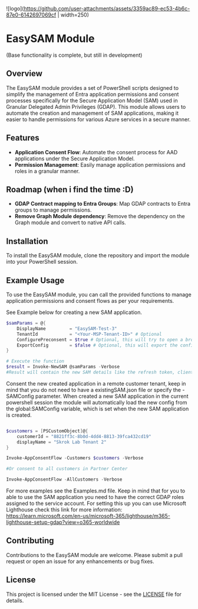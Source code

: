 ![logo](https://github.com/user-attachments/assets/3359ac89-ec53-4b6c-87e0-6142697069cf | width=250)

# EasySAM Module
(Base functionality is complete, but still in development)

## Overview
The EasySAM module provides a set of PowerShell scripts designed to simplify the management of Entra application permissions and consent processes specifically for the Secure Application Model (SAM) used in Granular Delegated Admin Privileges (GDAP). This module allows users to automate the creation and management of SAM applications, making it easier to handle permissions for various Azure services in a secure manner.

## Features
- **Application Consent Flow**: Automate the consent process for AAD applications under the Secure Application Model.
- **Permission Management**: Easily manage application permissions and roles in a granular manner.

## Roadmap (when i find the time :D)
- **GDAP Contract mapping to Entra Groups**: Map GDAP contracts to Entra groups to manage permissions.
- **Remove Graph Module dependency**: Remove the dependency on the Graph module and convert to native API calls.

## Installation
To install the EasySAM module, clone the repository and import the module into your PowerShell session.

## Example Usage
To use the EasySAM module, you can call the provided functions to manage application permissions and consent flows as per your requirements. 

See Example below for creating a new SAM application.

```powershell
$samParams = @{
    DisplayName         = "EasySAM-Test-3"
    TenantId            = "<Your-MSP-Tenant-ID>" # Optional
    ConfigurePreconsent = $true # Optional, this will try to open a browser to consent the application.
    ExportConfig        = $false # Optional, this will export the config to the existingSAM.json file in the Config folder.
}

# Execute the function
$result = Invoke-NewSAM @samParams -Verbose
#Result will contain the new SAM details like the refresh token, client id, etc.
```

Consent the new created application in a remote customer tenant, keep in mind that you do not need to have a existingSAM.json file or specify the -SAMConfig parameter. When created a new SAM application in the current powershell session the module will automatically load the new config from the global:SAMConfig variable, which is set when the new SAM application is created.

```powershell

$customers = [PSCustomObject]@{
    customerId = "8821ff3c-8b0d-4dd4-8813-39fca432cd19"
    displayName = "Skrok Lab Tenant 2"
}

Invoke-AppConsentFlow -Customers $customers -Verbose

#Or consent to all customers in Partner Center

Invoke-AppConsentFlow -AllCustomers -Verbose

```

For more examples see the Examples.md file. 
Keep in mind that for you to able to use the SAM application you need to have the correct GDAP roles assigned to the service account.
For setting this up you can use Microsoft Lighthouse check this link for more information: https://learn.microsoft.com/en-us/microsoft-365/lighthouse/m365-lighthouse-setup-gdap?view=o365-worldwide
## Contributing
Contributions to the EasySAM module are welcome. Please submit a pull request or open an issue for any enhancements or bug fixes.

## License
This project is licensed under the MIT License - see the [LICENSE](LICENSE) file for details.

